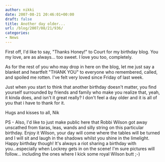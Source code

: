 ```yaml
---
author: nikki
date: 2007-08-21 20:46:01+00:00
draft: false
title: Another day older...
url: /blog/2007/08/21/936/
categories:
- News
---
```


First off, I'd like to say, "Thanks Honey!" to Court for my birthday blog.  You my love, are as always... too sweet.  I love you too, completely.

As for the rest of you who may drop in here on the blog, let me just say a blanket and heartfelt "THANK YOU" to everyone who remembered, called, and spoiled me rotten.  I've felt very loved since Friday of last week.  

Just when you start to think that another birthday doesn't matter, you find yourself surrounded by friends and family who make you realize that, yeah, it kinda does, and isn't it great really?  I don't feel a day older and it is all of you that i have to thank for it.

Hugs and kisses to all,
Nik

PS - Also, I'd like to just make public here that Robbi Wilson got away unscathed from tiaras, leas, wands and silly string on this particular birthday.  Enjoy it Wilson, your day will come where the tables will be turned and I will sit and laugh in the shadows whilst you shine in the limelight.  Happy birthday though!  It's always a riot sharing a birthday with you...especially when Lockrey gets in on the scene!  I'm sure pictures will follow... including the ones where I kick some royal Wilson butt ;-)
